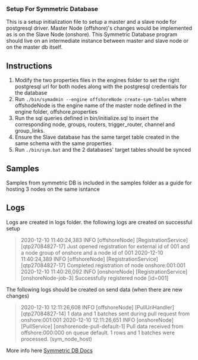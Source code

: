 ### Setup For Symmetric Database
This is a setup initialization file to setup a master and a slave node for postgresql driver. Master Node (offshore)'s changes would be implemented as is on the Slave Node (onshore). This Symmetric Database program should live on an intermediate instance between master and slave node or on the master db itself. 

## Instructions
1. Modify the two properties files in the engines folder to set the right postgresql url for both nodes along with the postgresql credentials for the database
2. Run `./bin/symadmin --engine offshoreNode create-sym-tables` where offshodeNode is the engine name of the master node defined in the engine folder, offshore.properties
3. Run the sql queries defined in bin/initialize.sql to insert the corresponding node, groups, routers, trigger_router, channel and group_links.
4. Ensure the Slave database has the same target table created in the same schema with the same properties
5. Run `./bin/sym.bat` and the 2 databases' target tables should be synced

## Samples
Samples from symmetric DB is included in the samples folder as a guide for hosting 3 nodes on the same isntance
## Logs
Logs are created in logs folder. 
the following logs are created on successful setup
>2020-12-10 11:40:24,383 INFO [offshoreNode] [RegistrationService] [qtp27084827-17] Just opened registration for external id of 001 and a node group of onshore and a node id of 001
>2020-12-10 11:40:24,389 INFO [offshoreNode] [RegistrationService] [qtp27084827-17] Completed registration of node onshore:001:001
>2020-12-10 11:40:26,092 INFO [onshoreNode] [RegistrationService] [onshoreNode-job-3] Successfully registered node [id=001]

The following logs should be created on send data (when there are new changes)
>2020-12-10 12:11:26,608 INFO [offshoreNode] [PullUriHandler] [qtp27084827-14] 1 data and 1 batches sent during pull request from onshore:001:001
>2020-12-10 12:11:26,651 INFO [onshoreNode] [PullService] [onshorenode-pull-default-1] Pull data received from offshore:000:000 on queue default. 1 rows and 1 batches were processed. (sym_node_host)


More info here [Symmetric DB Docs](https://www.symmetricds.org/doc/3.12/html/tutorials.html#_configure)<a></a>